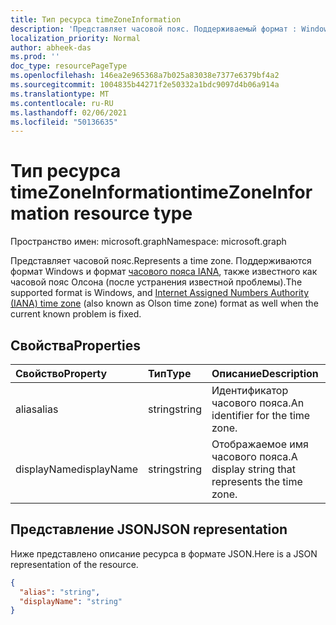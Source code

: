 ```yaml
---
title: Тип ресурса timeZoneInformation
description: 'Представляет часовой пояс. Поддерживаемый формат : Windows и часовой пояс IANA (также известный как часовой пояс Олсон)'
localization_priority: Normal
author: abheek-das
ms.prod: ''
doc_type: resourcePageType
ms.openlocfilehash: 146ea2e965368a7b025a83038e7377e6379bf4a2
ms.sourcegitcommit: 1004835b44271f2e50332a1bdc9097d4b06a914a
ms.translationtype: MT
ms.contentlocale: ru-RU
ms.lasthandoff: 02/06/2021
ms.locfileid: "50136635"
---
```

# <a name="timezoneinformation-resource-type"></a><span data-ttu-id="8cebd-104">Тип ресурса timeZoneInformation</span><span class="sxs-lookup"><span data-stu-id="8cebd-104">timeZoneInformation resource type</span></span>

<span data-ttu-id="8cebd-105">Пространство имен: microsoft.graph</span><span class="sxs-lookup"><span data-stu-id="8cebd-105">Namespace: microsoft.graph</span></span>


<span data-ttu-id="8cebd-106">Представляет часовой пояс.</span><span class="sxs-lookup"><span data-stu-id="8cebd-106">Represents a time zone.</span></span> <span data-ttu-id="8cebd-107">Поддерживаются формат Windows и формат [часового пояса IANA](https://www.iana.org/time-zones), также известного как часовой пояс Олсона (после устранения известной проблемы).</span><span class="sxs-lookup"><span data-stu-id="8cebd-107">The supported format is Windows, and [Internet Assigned Numbers Authority (IANA) time zone](https://www.iana.org/time-zones) (also known as Olson time zone) format as well when the current known problem is fixed.</span></span>

## <a name="properties"></a><span data-ttu-id="8cebd-108">Свойства</span><span class="sxs-lookup"><span data-stu-id="8cebd-108">Properties</span></span>
| <span data-ttu-id="8cebd-109">Свойство</span><span class="sxs-lookup"><span data-stu-id="8cebd-109">Property</span></span>     | <span data-ttu-id="8cebd-110">Тип</span><span class="sxs-lookup"><span data-stu-id="8cebd-110">Type</span></span>   |<span data-ttu-id="8cebd-111">Описание</span><span class="sxs-lookup"><span data-stu-id="8cebd-111">Description</span></span>|
|:---------------|:--------|:----------|
|<span data-ttu-id="8cebd-112">alias</span><span class="sxs-lookup"><span data-stu-id="8cebd-112">alias</span></span>|<span data-ttu-id="8cebd-113">string</span><span class="sxs-lookup"><span data-stu-id="8cebd-113">string</span></span>|<span data-ttu-id="8cebd-114">Идентификатор часового пояса.</span><span class="sxs-lookup"><span data-stu-id="8cebd-114">An identifier for the time zone.</span></span>|
|<span data-ttu-id="8cebd-115">displayName</span><span class="sxs-lookup"><span data-stu-id="8cebd-115">displayName</span></span>|<span data-ttu-id="8cebd-116">string</span><span class="sxs-lookup"><span data-stu-id="8cebd-116">string</span></span>|<span data-ttu-id="8cebd-117">Отображаемое имя часового пояса.</span><span class="sxs-lookup"><span data-stu-id="8cebd-117">A display string that represents the time zone.</span></span>|

## <a name="json-representation"></a><span data-ttu-id="8cebd-118">Представление JSON</span><span class="sxs-lookup"><span data-stu-id="8cebd-118">JSON representation</span></span>

<span data-ttu-id="8cebd-119">Ниже представлено описание ресурса в формате JSON.</span><span class="sxs-lookup"><span data-stu-id="8cebd-119">Here is a JSON representation of the resource.</span></span>

<!-- {
  "blockType": "resource",
  "optionalProperties": [

  ],
  "@odata.type": "microsoft.graph.timeZoneInformation"
}-->

```json
{
  "alias": "string",
  "displayName": "string"
}

```

<!-- uuid: 8fcb5dbc-d5aa-4681-8e31-b001d5168d79
2015-10-25 14:57:30 UTC -->
<!-- {
  "type": "#page.annotation",
  "description": "timeZoneInformation resource",
  "keywords": "",
  "section": "documentation",
  "tocPath": ""
}-->

